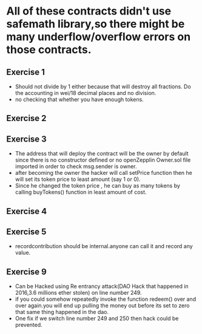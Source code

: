 # All of these contracts didn't use safemath library,so there might be many underflow/overflow errors on those contracts.

## Exercise 1
- Should not divide by  1 either because that will destroy all fractions. Do the accounting in wei/18 decimal places and no division.
- no checking that whether you have enough tokens.

## Exercise 2


## Exercise 3

- The address that will deploy the contract will be the owner by default since there is no constructor defined or no openZepplin Owner.sol file imported in order to check msg.sender is owner.
-  after becoming the owner the hacker will call setPrice function then he will set its token price to least amount (say 1 or 0).
- Since he changed the token price , he can buy as many tokens by calling buyTokens() function in least amount of cost.

## Exercise 4

## Exercise 5
- recordcontribution should be internal.anyone can call it 
  and record any value.

## Exercise 9
- Can be Hacked using Re entrancy attack(DAO Hack that happened in 2016,3.6 millions ether stolen) on line number 249.
- if you could somehow repeatedly invoke the function redeem() over and over again.you will end up pulling the money out before its set to   zero that same thing happened in the dao.
- One fix if we switch line number 249 and 250 then hack could be prevented.
